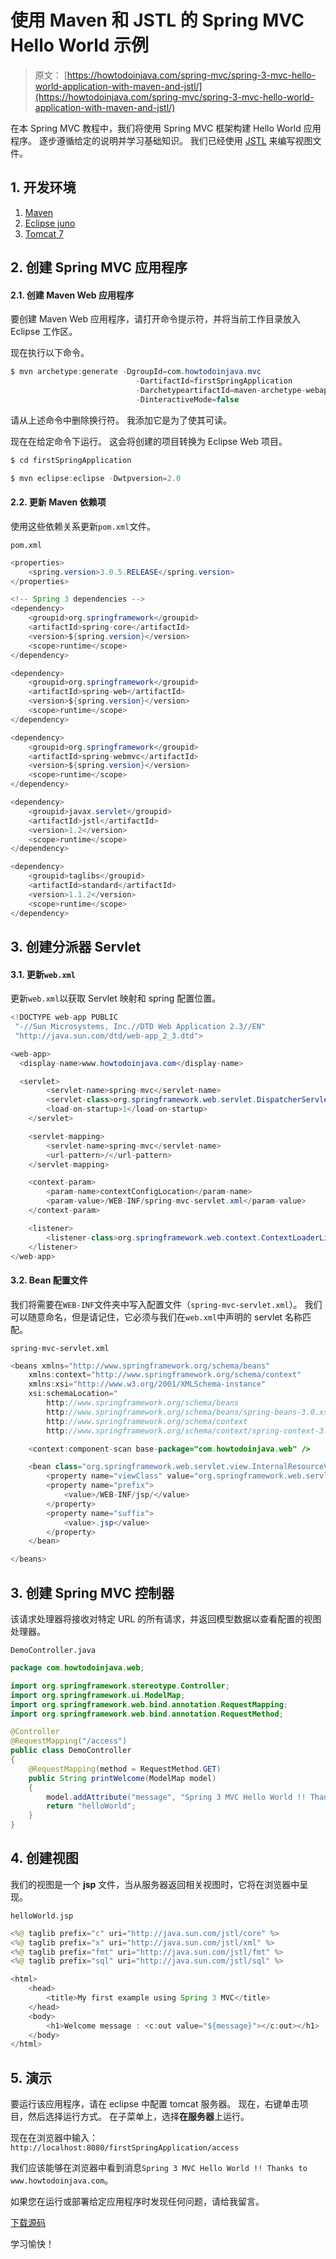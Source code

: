 # 使用 Maven 和 JSTL 的 Spring MVC Hello World 示例

> 原文： [https://howtodoinjava.com/spring-mvc/spring-3-mvc-hello-world-application-with-maven-and-jstl/](https://howtodoinjava.com/spring-mvc/spring-3-mvc-hello-world-application-with-maven-and-jstl/)

在本 Spring MVC 教程中，我们将使用 Spring MVC 框架构建 Hello World 应用程序。 逐步遵循给定的说明并学习基础知识。 我们已经使用 [JSTL](https://en.wikipedia.org/wiki/JavaServer_Pages_Standard_Tag_Library) 来编写视图文件。

## 1\. 开发环境

1.  [Maven](https://maven.apache.org/)
2.  [Eclipse juno](https://www.eclipse.org/juno/)
3.  [Tomcat 7](https://tomcat.apache.org/tomcat-7.0-doc/index.html)

## 2\. 创建 Spring MVC 应用程序

#### 2.1. 创建 Maven Web 应用程序

要创建 Maven Web 应用程序，请打开命令提示符，并将当前工作目录放入 Eclipse 工作区。

现在执行以下命令。

```java
$ mvn archetype:generate -DgroupId=com.howtodoinjava.mvc 
							-DartifactId=firstSpringApplication
							-DarchetypeartifactId=maven-archetype-webapp 
							-DinteractiveMode=false

```

请从上述命令中删除换行符。 我添加它是为了使其可读。

现在在给定命令下运行。 这会将创建的项目转换为 Eclipse Web 项目。

```java
$ cd firstSpringApplication

$ mvn eclipse:eclipse -Dwtpversion=2.0
```

#### 2.2. 更新 Maven 依赖项

使用这些依赖关系更新`pom.xml`文件。

`pom.xml`

```java
<properties>
    <spring.version>3.0.5.RELEASE</spring.version>
</properties>

<!-- Spring 3 dependencies -->
<dependency>
	<groupid>org.springframework</groupid>
	<artifactId>spring-core</artifactId>
	<version>${spring.version}</version>
	<scope>runtime</scope>
</dependency>

<dependency>
	<groupid>org.springframework</groupid>
	<artifactId>spring-web</artifactId>
	<version>${spring.version}</version>
	<scope>runtime</scope>
</dependency>

<dependency>
	<groupid>org.springframework</groupid>
	<artifactId>spring-webmvc</artifactId>
	<version>${spring.version}</version>
	<scope>runtime</scope>
</dependency>

<dependency>
	<groupid>javax.servlet</groupid>
	<artifactId>jstl</artifactId>
	<version>1.2</version>
	<scope>runtime</scope>
</dependency>

<dependency>
	<groupid>taglibs</groupid>
	<artifactId>standard</artifactId>
	<version>1.1.2</version>
	<scope>runtime</scope>
</dependency>

```

## 3\. 创建分派器 Servlet

#### 3.1. 更新`web.xml`

更新`web.xml`以获取 Servlet 映射和 spring 配置位置。

```java
<!DOCTYPE web-app PUBLIC
 "-//Sun Microsystems, Inc.//DTD Web Application 2.3//EN"
 "http://java.sun.com/dtd/web-app_2_3.dtd">

<web-app>
  <display-name>www.howtodoinjava.com</display-name>

  <servlet>
		<servlet-name>spring-mvc</servlet-name>
		<servlet-class>org.springframework.web.servlet.DispatcherServlet</servlet-class>
		<load-on-startup>1</load-on-startup>
	</servlet>

	<servlet-mapping>
		<servlet-name>spring-mvc</servlet-name>
		<url-pattern>/</url-pattern>
	</servlet-mapping>

	<context-param>
		<param-name>contextConfigLocation</param-name>
		<param-value>/WEB-INF/spring-mvc-servlet.xml</param-value>
	</context-param>

	<listener>
		<listener-class>org.springframework.web.context.ContextLoaderListener</listener-class>
	</listener>
</web-app>

```

#### 3.2. Bean 配置文件

我们将需要在`WEB-INF`文件夹中写入配置文件（`spring-mvc-servlet.xml`）。 我们可以随意命名，但是请记住，它必须与我们在`web.xml`中声明的 servlet 名称匹配。

`spring-mvc-servlet.xml`

```java
<beans xmlns="http://www.springframework.org/schema/beans"
	xmlns:context="http://www.springframework.org/schema/context"
	xmlns:xsi="http://www.w3.org/2001/XMLSchema-instance"
	xsi:schemaLocation="
        http://www.springframework.org/schema/beans
        http://www.springframework.org/schema/beans/spring-beans-3.0.xsd
        http://www.springframework.org/schema/context
        http://www.springframework.org/schema/context/spring-context-3.0.xsd">

	<context:component-scan base-package="com.howtodoinjava.web" />

	<bean class="org.springframework.web.servlet.view.InternalResourceViewResolver">
	    <property name="viewClass" value="org.springframework.web.servlet.view.JstlView"></property>
		<property name="prefix">
		    <value>/WEB-INF/jsp/</value>
		</property>
		<property name="suffix">
			<value>.jsp</value>
		</property>
	</bean>

</beans>

```

## 3\. 创建 Spring MVC 控制器

该请求处理器将接收对特定 URL 的所有请求，并返回模型数据以查看配置的视图处理器。

`DemoController.java`

```java
package com.howtodoinjava.web;

import org.springframework.stereotype.Controller;
import org.springframework.ui.ModelMap;
import org.springframework.web.bind.annotation.RequestMapping;
import org.springframework.web.bind.annotation.RequestMethod;

@Controller
@RequestMapping("/access")
public class DemoController
{
	@RequestMapping(method = RequestMethod.GET)
	public String printWelcome(ModelMap model)
	{
		model.addAttribute("message", "Spring 3 MVC Hello World !! Thanks to www.howtodoinjava.com");
		return "helloWorld";
	}
}

```

## 4\. 创建视图

我们的视图是一个 **jsp** 文件，当从服务器返回相关视图时，它将在浏览器中呈现。

`helloWorld.jsp`

```java
<%@ taglib prefix="c" uri="http://java.sun.com/jstl/core" %>
<%@ taglib prefix="x" uri="http://java.sun.com/jstl/xml" %>
<%@ taglib prefix="fmt" uri="http://java.sun.com/jstl/fmt" %>
<%@ taglib prefix="sql" uri="http://java.sun.com/jstl/sql" %>

<html>
	<head>
		<title>My first example using Spring 3 MVC</title>
	</head>
	<body>
		<h1>Welcome message : <c:out value="${message}"></c:out></h1>
	</body>
</html>

```

## 5\. 演示

要运行该应用程序，请在 eclipse 中配置 tomcat 服务器。 现在，右键单击项目，然后选择运行方式。 在子菜单上，选择**在服务器**上运行。

现在在浏览器中输入：`http://localhost:8080/firstSpringApplication/access`

我们应该能够在浏览器中看到消息`Spring 3 MVC Hello World !! Thanks to www.howtodoinjava.com`。

如果您在运行或部署给定应用程序时发现任何问题，请给我留言。

[下载源码](https://docs.google.com/open?id=0B7yo2HclmjI4OS1sd0JvSEE1ckk)

学习愉快！
